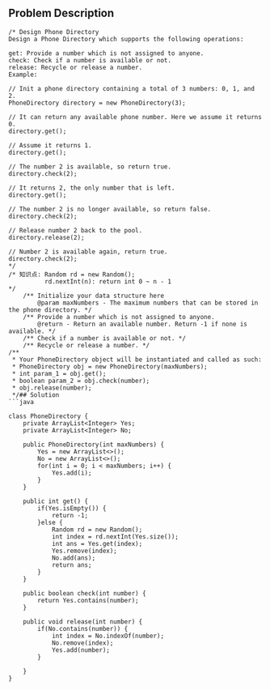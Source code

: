 ## Problem Description
```
/* Design Phone Directory
Design a Phone Directory which supports the following operations:

get: Provide a number which is not assigned to anyone.
check: Check if a number is available or not.
release: Recycle or release a number.
Example:

// Init a phone directory containing a total of 3 numbers: 0, 1, and 2.
PhoneDirectory directory = new PhoneDirectory(3);

// It can return any available phone number. Here we assume it returns 0.
directory.get();

// Assume it returns 1.
directory.get();

// The number 2 is available, so return true.
directory.check(2);

// It returns 2, the only number that is left.
directory.get();

// The number 2 is no longer available, so return false.
directory.check(2);

// Release number 2 back to the pool.
directory.release(2);

// Number 2 is available again, return true.
directory.check(2);
*/
/* 知识点: Random rd = new Random();
          rd.nextInt(n): return int 0 ~ n - 1
*/
    /** Initialize your data structure here
        @param maxNumbers - The maximum numbers that can be stored in the phone directory. */
    /** Provide a number which is not assigned to anyone.
        @return - Return an available number. Return -1 if none is available. */
    /** Check if a number is available or not. */
    /** Recycle or release a number. */
/**
 * Your PhoneDirectory object will be instantiated and called as such:
 * PhoneDirectory obj = new PhoneDirectory(maxNumbers);
 * int param_1 = obj.get();
 * boolean param_2 = obj.check(number);
 * obj.release(number);
 */## Solution
```java

class PhoneDirectory {
    private ArrayList<Integer> Yes;
    private ArrayList<Integer> No;
    
    public PhoneDirectory(int maxNumbers) {
        Yes = new ArrayList<>();
        No = new ArrayList<>();
        for(int i = 0; i < maxNumbers; i++) {
            Yes.add(i);
        }
    }
    
    public int get() {
        if(Yes.isEmpty()) {
            return -1;
        }else {
            Random rd = new Random();
            int index = rd.nextInt(Yes.size());
            int ans = Yes.get(index);
            Yes.remove(index);
            No.add(ans);
            return ans;
        }      
    }
    
    public boolean check(int number) {
        return Yes.contains(number);
    }
    
    public void release(int number) {
        if(No.contains(number)) {
            int index = No.indexOf(number);
            No.remove(index);
            Yes.add(number);
        }
        
    }
}

